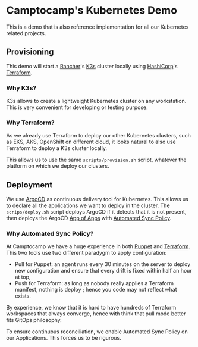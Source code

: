 Camptocamp's Kubernetes Demo
============================

This is a demo that is also reference implementation for all our Kubernetes related projects.

Provisioning
------------

This demo will start a [Rancher](https://www.rancher.com)'s [K3s](https://github.com/rancher/k3s) cluster locally using [HashiCorp](https://www.hashicorp.com/)'s [Terraform](https://www.terraform.io/).

### Why K3s?

K3s allows to create a lightweight Kubernetes cluster on any workstation.
This is very convenient for developing or testing purpose.

### Why Terraform?

As we already use Terraform to deploy our other Kubernetes clusters, such as EKS, AKS, OpenShift on different cloud, it looks natural to also use Terraform to deploy a K3s cluster locally.

This allows us to use the same `scripts/provision.sh` script, whatever the platform on which we deploy our clusters.

Deployment
----------

We use [ArgoCD](https://argoproj.github.io/argo-cd/) as continuous delivery tool for Kubernetes.
This allows us to declare all the applications we want to deploy in the cluster.
The `scrips/deploy.sh` script deploys ArgoCD if it detects that it is not present, then deploys the ArgoCD [App of Apps](https://argoproj.github.io/argo-cd/operator-manual/declarative-setup/#app-of-apps) with [Automated Sync Policy](https://argoproj.github.io/argo-cd/user-guide/auto_sync/).

### Why Automated Sync Policy?

At Camptocamp we have a huge experience in both [Puppet](https://puppet.com/) and [Terraform](https://www.terraform.io/).
This two tools use two different paradygm to apply configuration:
- Pull for Puppet: an agent runs every 30 minutes on the server to deploy new configuration and ensure that every drift is fixed within half an hour at top,
- Push for Terraform: as long as nobody really applies a Terraform manifest, nothing is deploy ; hence you code may not reflect what exists.

By experience, we know that it is hard to have hundreds of Terraform workspaces that always converge, hence with think that pull mode better fits GitOps philosophy.

To ensure continuous reconciliation, we enable Automated Sync Policy on our Applications. This forces us to be rigurous.
